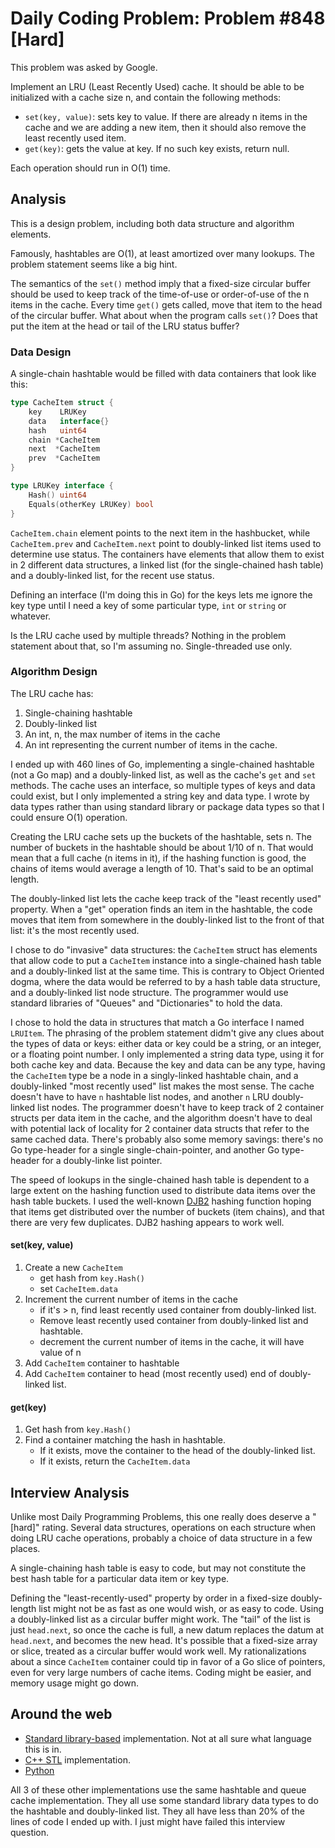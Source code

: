 # Daily Coding Problem: Problem #848 [Hard]

This problem was asked by Google.

Implement an LRU (Least Recently Used) cache.
It should be able to be initialized with a cache size n,
and contain the following methods:

* `set(key, value)`: sets key to value.
If there are already n items in the cache and we are adding a new item,
then it should also remove the least recently used item.
* `get(key)`: gets the value at key.
If no such key exists, return null.

Each operation should run in O(1) time.

## Analysis

This is a design problem,
including both data structure and algorithm elements.

Famously, hashtables are O(1), at least amortized over many lookups.
The problem statement seems like a big hint.

The semantics of the `set()` method imply that a
fixed-size circular buffer
should be used to keep track of the time-of-use or order-of-use
of the n items in the cache.
Every time `get()` gets called, move that item to the head of
the circular buffer.
What about when the program calls `set()`?
Does that put the item at the head or tail of the LRU status buffer?

### Data Design

A single-chain hashtable would be filled with data containers
that look like this:

```go
type CacheItem struct {
	key    LRUKey
	data   interface{}
    hash   uint64
    chain *CacheItem
    next  *CacheItem
    prev  *CacheItem
}

type LRUKey interface {
	Hash() uint64
	Equals(otherKey LRUKey) bool
}
```

`CacheItem.chain` element points to the next item in the hashbucket,
while `CacheItem.prev` and `CacheItem.next` point to doubly-linked list items
used to determine use status.
The containers have elements that allow them to exist in 2
different data structures,
a linked list (for the single-chained hash table)
and a doubly-linked list, for the recent use status.

Defining an interface (I'm doing this in Go) for the keys
lets me ignore the key type until I need a key of some
particular type, `int` or `string` or whatever.

Is the LRU cache used by multiple threads?
Nothing in the problem statement about that,
so I'm assuming no.
Single-threaded use only.

### Algorithm Design

The LRU cache has:

1. Single-chaining hashtable
2. Doubly-linked list
3. An int, n, the max number of items in the cache
4. An int representing the current number of items in the cache.

I ended up with 460 lines of Go,
implementing a single-chained hashtable (not a Go map)
and a doubly-linked list,
as well as the cache's `get` and `set` methods.
The cache uses an interface, so multiple types of keys and data
could exist, but I only implemented a string key and data type.
I wrote by data types rather than using standard library or package
data types so that I could ensure O(1) operation.

Creating the LRU cache sets up the buckets of the hashtable,
sets n.
The number of buckets in the hashtable should be about 1/10 of n.
That would mean that a full cache (n items in it),
if the hashing function is good,
the chains of items would average a length of 10.
That's said to be an optimal length.

The doubly-linked list lets the cache keep track of the "least recently used" property.
When a "get" operation finds an item in the hashtable,
the code moves that item from somewhere in the doubly-linked list
to the front of that list: it's the most recently used.

I chose to do "invasive" data structures:
the `CacheItem` struct has elements that allow code to
put a `CacheItem` instance into a single-chained hash table
and a doubly-linked list at the same time.
This is contrary to Object Oriented dogma,
where the data would be referred to by a hash table data structure,
and a doubly-linked list node structure.
The programmer would use standard libraries of "Queues"
and "Dictionaries" to hold the data.

I chose to hold the data in structures that match a Go interface
I named `LRUItem`. The phrasing of the problem statement
didm't give any clues about the types of data or keys:
either data or key could be a string, or an integer,
or a floating point number.
I only implemented a string data type,
using it for both cache key and data.
Because the key and data can be any type,
having the `CacheItem` type be a node in a singly-linked
hashtable chain, and a doubly-linked "most recently used" list
makes the most sense.
The cache doesn't have to have `n` hashtable list nodes,
and another `n` LRU doubly-linked list nodes.
The programmer doesn't have to keep track of 2 container structs
per data item in the cache,
and the algorithm doesn't have to deal with potential lack of locality
for 2 container data structs that refer to the same cached data.
There's probably also some memory savings:
there's no Go type-header for a single single-chain-pointer,
and another Go type-header for a doubly-linke list pointer.

The speed of lookups in the single-chained hash table
is dependent to a large extent on the hashing function
used to distribute data items over the hash table buckets.
I used the well-known [DJB2](http://www.cse.yorku.ca/~oz/hash.html)
hashing function hoping that items get distributed over the
number of buckets (item chains), and that there are very
few duplicates.
DJB2 hashing appears to work well.

#### set(key, value)

1. Create a new `CacheItem`
   * get hash from `key.Hash()`
   * set `CacheItem.data`
2. Increment the current number of items in the cache
   * if it's &gt; n, find least recently used container from doubly-linked list.
   * Remove least recently used container from doubly-linked list and hashtable.
   * decrement the current number of items in the cache, it will have value of n
3. Add `CacheItem` container to hashtable
4. Add `CacheItem` container to head (most recently used) end of doubly-linked list.

#### get(key)

1. Get hash from `key.Hash()`
2. Find a container matching the hash in hashtable.
   * If it exists, move the container to the head of the doubly-linked list.
   * If it exists, return the `CacheItem.data`

## Interview Analysis

Unlike most Daily Programming Problems,
this one really does deserve a "[hard]" rating.
Several data structures, operations on each structure
when doing LRU cache operations,
probably a choice of data structure in a few places.

A single-chaining hash table is easy to code,
but may not constitute the best hash table for a particular data item
or key type.

Defining the "least-recently-used" property by order in a fixed-size
doubly-length list might not be as fast as one would wish,
or as easy to code.
Using a doubly-linked list as a circular buffer might work.
The "tail" of the list is just `head.next`, so once the cache
is full, a new datum replaces the datum at `head.next`,
and becomes the new head. 
It's possible that a fixed-size array or slice,
treated as a circular buffer would work well.
My rationalizations about a since `CacheItem` container could
tip in favor of a Go slice of pointers, even for very large
numbers of cache items.
Coding might be easier, and memory usage might go down.

## Around the web

* [Standard library-based](https://anothercasualcoder.blogspot.com/2018/11/least-recently-used-lru-cache-by-google.html)
implementation. Not at all sure what language this is in.
* [C++ STL](https://www.geeksforgeeks.org/lru-cache-implementation/)
implementation.
* [Python](https://codereview.stackexchange.com/questions/225788/least-recently-used-cache-daily-coding-practice)

All 3 of these other implementations use the same hashtable and queue cache implementation.
They all use some standard library data types to do the hashtable and doubly-linked list.
They all have less than 20% of the lines of code I ended up with.
I just might have failed this interview question.
